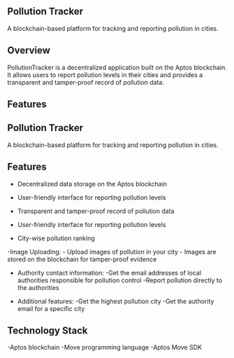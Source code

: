 
## Pollution Tracker
A blockchain-based platform for tracking and reporting pollution in cities.

## Overview
PollutionTracker is a decentralized application built on the Aptos blockchain. It allows users to report pollution levels in their cities and provides a transparent and tamper-proof record of pollution data.

## Features



## Pollution Tracker
A blockchain-based platform for tracking and reporting pollution in cities.

## Features

- Decentralized data storage on the Aptos blockchain

- User-friendly interface for reporting pollution levels

- Transparent and tamper-proof record of pollution data

- User-friendly interface for reporting pollution levels

- City-wise pollution ranking

-Image Uploading:
    - Upload images of pollution in your city
    - Images are stored on the blockchain for tamper-proof evidence

- Authority contact information:
    -Get the email addresses of local authorities responsible for pollution control
    -Report pollution directly to the authorities

- Additional features:
    -Get the highest pollution city
    -Get the authority email for a specific city


## Technology Stack
-Aptos blockchain
-Move programming language
-Aptos Move SDK
